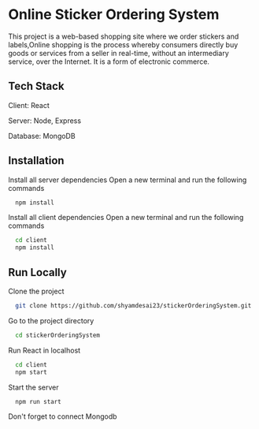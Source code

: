 
# Online Sticker Ordering System

This project is a web-based shopping site where we order stickers and labels,Online shopping is the process whereby consumers directly buy goods or services from a seller in real-time, without an intermediary service, over the Internet. It is          a form of electronic commerce.



## Tech Stack

Client: React

Server: Node, Express

Database: MongoDB
## Installation

Install all server dependencies
Open a new terminal and run the following commands

```bash
  npm install
```
Install all client dependencies
Open a new terminal and run the following commands
```bash
  cd client
  npm install
```
    
## Run Locally

Clone the project

```bash
  git clone https://github.com/shyamdesai23/stickerOrderingSystem.git
```

Go to the project directory

```bash
  cd stickerOrderingSystem
```

Run React in localhost

```bash
  cd client
  npm start
```

Start the server

```bash
  npm run start
```

Don't forget to connect Mongodb


